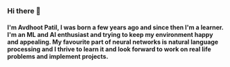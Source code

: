 ### Hi there 👋
#### I'm Avdhoot Patil, I was born a few years ago and since then I'm a learner. I'm an ML and AI enthusiast and trying to keep my environment happy and appealing. My favourite part of  neural networks is natural language processing and I thrive to learn it and look forward to work on real life problems and implement projects.
[1.1]: http://i.imgur.com/tXSoThF.png (twitter icon with padding)
<!--
**avdhoot0303/avdhoot0303** is a ✨ _special_ ✨ repository because its `README.md` (this file) appears on your GitHub profile.

Here are some ideas to get you started:

- 🔭 I’m currently working on Malware detection using CNN as my final year project
- 🌱 I’m currently learning Neural netowrks and deep learning  and also Natural language processing
- 👯 I’m looking to collaborate on any ML or neural networks or deep learning projects.
- 💬 Ask me about Neural networks, deep learning models 
- 📫 How to reach me: Mail me- avdhootpatil245@gmail.com 
- ⚡ Fun fact: Taking a sceneray break will solve your errors and bugs.

